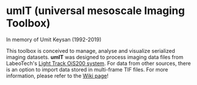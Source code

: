 # umIT (universal mesoscale Imaging Toolbox)
In memory of Umit Keysan (1992-2019)

This toolbox is conceived to manage, analyse and visualize serialized imaging datasets.
**umIT** was designed to process imaging data files from LabeoTech's [Light Track OiS200 system](https://www.labeotech.com/product/modular-optical-imaging-system/). For data from other sources, there is an option to import data stored in multi-frame TIF files. 
For more information, please refer to the [Wiki page](https://labeotech.github.io/Umit/)!
